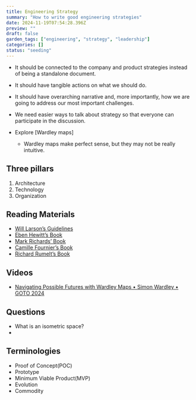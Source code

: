```yaml
---
title: Engineering Strategy
summary: "How to write good engineering strategies"
date: 2024-11-19T07:54:28.396Z
preview: ""
draft: false
garden_tags: ["engineering", "strategy", "leadership"]
categories: []
status: "seeding"
---
```


- It should be connected to the company and product strategies instead of being a standalone document.
- It should have tangible actions on what we should do.
- It should have overarching narrative and, more importantly, how we are going to address our most important challenges.
- We need easier ways to talk about strategy so that everyone can participate in the discussion.

- Explore [Wardley maps]
    - Wardley maps make perfect sense, but they may not be really intuitive.

## Three pillars 
1. Architecture
2. Technology
3. Organization

## Reading Materials
- [Will Larson’s Guidelines](https://lethain.com/eng-strategies/)
- [Eben Hewitt’s Book](https://www.goodreads.com/book/show/42414767-technology-strategy-patterns)
- [Mark Richards’ Book](https://www.goodreads.com/book/show/44144493-fundamentals-of-software-architecture)
- [Camille Fournier’s Book](https://www.goodreads.com/book/show/33369254-the-manager-s-path)
- [Richard Rumelt’s Book](https://www.goodreads.com/book/show/11721966-good-strategy-bad-strategy)

## Videos
- [Navigating Possible Futures with Wardley Maps • Simon Wardley • GOTO 2024](https://www.youtube.com/watch?v=dcp6YMAmI3M)


## Questions 
- What is an isometric space?
-  

## Terminologies 
- Proof of Concept(POC)
- Prototype 
- Minimum Viable Product(MVP)
- Evolution 
- Commodity 